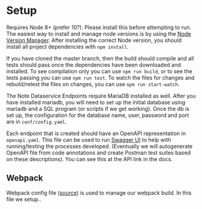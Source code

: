 # Setup

Requires Node 8+ (prefer 10?). Please install this before attempting to run. The easiest way to install and
manage node versions is by using the [Node Version Manager](https://github.com/nvm-sh/nvm). After installing
the correct Node version, you should install all project dependencies with `npm install`.

If you have cloned the master branch, then the build should compile and all tests should pass once the
dependencies have been downloaded and installed. To see compilation only you can use `npm run build`, or to
see the tests passing you can use `npm run test`. To watch the files for changes and rebuild/retest the files
on changes, you can use `npm run start-watch`.

The Note Dataservice Endpoints require MariaDB installed as well. After you have installed mariadb, you will
need to set up the initial database using mariadb and a SQL program (or scripts if we get working). Once the
db is set up, the configuration for the database name, user, password and port are in `conf/config.yaml`.

Each endpoint that is created should have an OpenAPI representation in `openapi.yaml`. This file can be used
to run [Swagger UI](https://swagger.io/tools/swagger-ui/) to help with running/testing the processes
developed. (Eventually we will autogenerate OpenAPI file from code annotations and create Postman test suites
based on these descriptions). You can see this at the API link in the docs.

## Webpack

Webpack config file ([source](https://github.com/devlinjunker/template.node.hapi/blob/master/webpack.config.js))
is used to manage our webpack build. In this file we setup..
